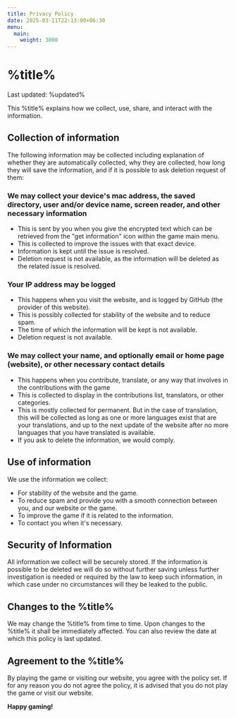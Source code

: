 ```yaml
---
title: Privacy Policy
date: 2025-03-11T22:13:00+06:30
menu:
  main:
    weight: 3000
---
```

# %title%
Last updated: %updated%

This %title% explains how we collect, use, share, and interact with the information.

## Collection of information
The following information may be collected including explanation of whether they are automatically collected, why they are collected, how long they will save the information, and if it is possible to ask deletion request of them:

### We may collect your device's mac address, the saved directory, user and/or device name, screen reader, and other necessary information
- This is sent by you when you give the encrypted text which can be retrieved from the "get information" icon within the game main menu.
- This is collected to improve the issues with that exact device.
- Information is kept until the issue is resolved.
- Deletion request is not available, as the information will be deleted as the related issue is resolved.

### Your IP address may be logged
- This happens when you visit the website, and is logged by GitHub (the provider of this website).
- This is possibly collected for stability of the website and to reduce spam.
- The time of which the information will be kept is not available.
- Deletion request is not available.

### We may collect your name, and optionally email or home page (website), or other necessary contact details
- This happens when you contribute, translate, or any way that involves in the contributions with the game
- This is collected to display in the contributions list, translators, or other categories.
- This is mostly collected for permanent. But in the case of translation, this will be collected as long as one or more languages exist that are your translations, and up to the next update of the website after no more languages that you have translated is available.
- If you ask to delete the information, we would comply.

## Use of information
We use the information we collect:
- For stability of the website and the game.
- To reduce spam and provide you with a smooth connection between you, and our website or the game.
- To improve the game if it is related to the information.
- To contact you when it's necessary.

## Security of Information
All information we collect will be securely stored. If the information is possible to be deleted we will do so without further saving unless further investigation is needed or required by the law to keep such information, in which case under no circumstances will they be leaked to the public.

## Changes to the %title%
We may change the %title% from time to time. Upon changes to the %title% it shall be immediately affected. You can also review the date at which this policy is last updated.

## Agreement to the %title%
By playing the game or visiting our website, you agree with the policy set. If for any reason you do not agree the policy, it is advised that you do not play the game or visit our website.

**Happy gaming!**